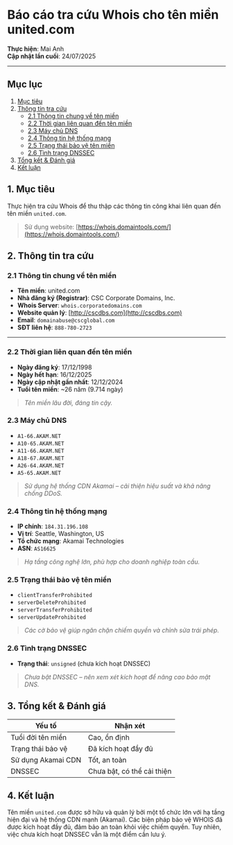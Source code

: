 # Báo cáo tra cứu Whois cho tên miền united.com

**Thực hiện**: Mai Anh  
**Cập nhật lần cuối**: 24/07/2025

---

## Mục lục

1. [Mục tiêu](#1-mục-tiêu)  
2. [Thông tin tra cứu](#2-thông-tin-tra-cứu)  
    - [2.1 Thông tin chung về tên miền](#21-thông-tin-chung-về-tên-miền)  
    - [2.2 Thời gian liên quan đến tên miền](#22-thời-gian-liên-quan-đến-tên-miền)  
    - [2.3 Máy chủ DNS](#23-máy-chủ-dns)  
    - [2.4 Thông tin hệ thống mạng](#24-thông-tin-hệ-thống-mạng)  
    - [2.5 Trạng thái bảo vệ tên miền](#25-trạng-thái-bảo-vệ-tên-miền)  
    - [2.6 Tình trạng DNSSEC](#26-tình-trạng-dnssec)  
3. [Tổng kết & Đánh giá](#3-tổng-kết--đánh-giá)  
4. [Kết luận](#4-kết-luận)  


## 1. Mục tiêu

Thực hiện tra cứu Whois để thu thập các thông tin công khai liên quan đến tên miền `united.com`.

> Sử dụng website: [https://whois.domaintools.com/](https://whois.domaintools.com/)


## 2. Thông tin tra cứu

### 2.1 Thông tin chung về tên miền

- **Tên miền**: united.com  
- **Nhà đăng ký (Registrar)**: CSC Corporate Domains, Inc.  
- **Whois Server**: `whois.corporatedomains.com`  
- **Website quản lý**: [http://cscdbs.com](http://cscdbs.com)  
- **Email**: `domainabuse@cscglobal.com`  
- **SĐT liên hệ**: `888-780-2723`  

---

### 2.2 Thời gian liên quan đến tên miền

- **Ngày đăng ký**: 17/12/1998  
- **Ngày hết hạn**: 16/12/2025  
- **Ngày cập nhật gần nhất**: 12/12/2024  
- **Tuổi tên miền**: ~26 năm (9.714 ngày)  

> *Tên miền lâu đời, đáng tin cậy.*


### 2.3 Máy chủ DNS

- `A1-66.AKAM.NET`  
- `A10-65.AKAM.NET`  
- `A11-66.AKAM.NET`  
- `A18-67.AKAM.NET`  
- `A26-64.AKAM.NET`  
- `A5-65.AKAM.NET`  

> *Sử dụng hệ thống CDN Akamai – cải thiện hiệu suất và khả năng chống DDoS.*


### 2.4 Thông tin hệ thống mạng

- **IP chính**: `184.31.196.108`  
- **Vị trí**: Seattle, Washington, US  
- **Tổ chức mạng**: Akamai Technologies  
- **ASN**: `AS16625`  

> *Hạ tầng công nghệ lớn, phù hợp cho doanh nghiệp toàn cầu.*

### 2.5 Trạng thái bảo vệ tên miền

- `clientTransferProhibited`  
- `serverDeleteProhibited`  
- `serverTransferProhibited`  
- `serverUpdateProhibited`  

> *Các cờ bảo vệ giúp ngăn chặn chiếm quyền và chỉnh sửa trái phép.*


### 2.6 Tình trạng DNSSEC

- **Trạng thái**: `unsigned` (chưa kích hoạt DNSSEC)  

> *Chưa bật DNSSEC – nên xem xét kích hoạt để nâng cao bảo mật DNS.*


## 3. Tổng kết & Đánh giá

| Yếu tố                | Nhận xét                            |
|-----------------------|-------------------------------------|
| Tuổi đời tên miền     | Cao, ổn định                        |
| Trạng thái bảo vệ     | Đã kích hoạt đầy đủ                 |
| Sử dụng Akamai CDN    | Tốt, an toàn                        |
| DNSSEC                | Chưa bật, có thể cải thiện          |

## 4. Kết luận

Tên miền `united.com` được sở hữu và quản lý bởi một tổ chức lớn với hạ tầng hiện đại và hệ thống CDN mạnh (Akamai). Các biện pháp bảo vệ WHOIS đã được kích hoạt đầy đủ, đảm bảo an toàn khỏi việc chiếm quyền. Tuy nhiên, việc chưa kích hoạt DNSSEC vẫn là một điểm cần lưu ý.
